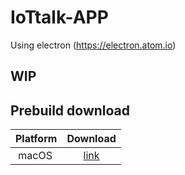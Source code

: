 # IoTtalk-APP
Using electron (https://electron.atom.io)

## WIP

## Prebuild download
| Platform | Download |
| -------- |:--------:|
|  macOS   | [link](https://drive.google.com/uc?export=download&id=0BxfwACpMA6pDb05udlZJLXZxYjg)| 
